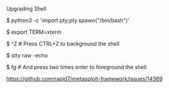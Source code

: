 



Upgrading Shell






$ python3 -c 'import pty;pty.spawn("/bin/bash")'

$ export TERM=xterm

$ ^Z # Press CTRL+Z to background the shell

$ stty raw -echo

$ fg # And press two times enter to foreground the shell


https://github.com/rapid7/metasploit-framework/issues/14369 